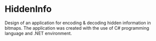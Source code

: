 # HiddenInfo
Design of an application for encoding &amp; decoding hidden information in bitmaps. The application was created with the use of C# programming language and .NET environment.
